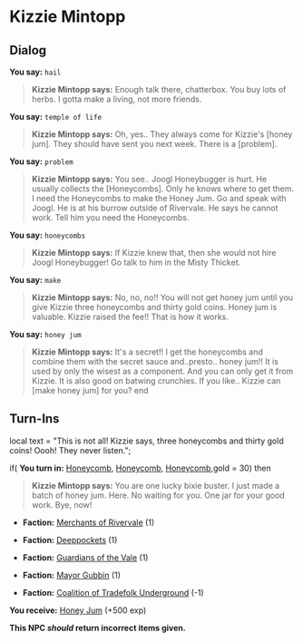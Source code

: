 # Kizzie Mintopp








## Dialog

**You say:** `hail`



>**Kizzie Mintopp says:** Enough talk there, chatterbox.  You buy lots of herbs.  I gotta make a living, not more friends.

**You say:** `temple of life`



>**Kizzie Mintopp says:** Oh, yes.. They always come for Kizzie's [honey jum]. They should have sent you next week. There is a [problem].

**You say:** `problem`



>**Kizzie Mintopp says:** You see.. Joogl Honeybugger is hurt. He usually collects the [Honeycombs]. Only he knows where to get them. I need the Honeycombs to make the Honey Jum. Go and speak with Joogl. He is at his burrow outside of Rivervale. He says he cannot work. Tell him you need the Honeycombs.

**You say:** `honeycombs`



>**Kizzie Mintopp says:** If Kizzie knew that, then she would not hire Joogl Honeybugger!  Go talk to him in the Misty Thicket.

**You say:** `make`



>**Kizzie Mintopp says:** No, no, no!!  You will not get honey jum until you give Kizzie three honeycombs and thirty gold coins.  Honey jum is valuable.  Kizzie raised the fee!!  That is how it works.

**You say:** `honey jum`



>**Kizzie Mintopp says:** It's a secret!!  I get the honeycombs and combine them with the secret sauce and..presto.. honey jum!!  It is used by only the wisest as a component.  And you can only get it from Kizzie.  It is also good on batwing crunchies.  If you like.. Kizzie can [make honey jum] for you?
end

## Turn-Ins



local text = "This is not all! Kizzie says, three honeycombs and thirty gold coins! Oooh! They never listen.";


if( **You turn in:** [Honeycomb](/item/13953), [Honeycomb](/item/13953), [Honeycomb](/item/13953),gold = 30) then


>**Kizzie Mintopp says:** You are one lucky bixie buster. I just made a batch of honey jum. Here. No waiting for you.  One jar for your good work. Bye, now!


* __Faction:__ [Merchants of Rivervale](/faction/292) (1)


* __Faction:__ [Deeppockets](/faction/241) (1)


* __Faction:__ [Guardians of the Vale](/faction/263) (1)


* __Faction:__ [Mayor Gubbin](/faction/286) (1)


* __Faction:__ [Coalition of Tradefolk Underground](/faction/336) (-1)


 **You receive:**  [Honey Jum](/item/13952) (+500 exp)

**This NPC *should* return incorrect items given.**


